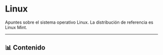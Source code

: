 # Linux

Apuntes sobre el sistema operativo Linux.
La distribución de referencia es Linux Mint.

---

## 📊 Contenido


